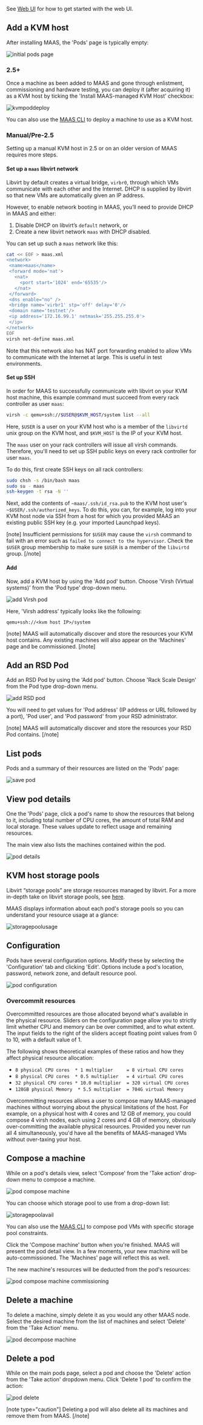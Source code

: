 See [Web UI](installconfig-webui.md) for how to get started with the web UI.

## Add a KVM host

After installing MAAS, the 'Pods' page is typically empty:

![initial pods page](../media/manage-kvm-pods__2.5_pod-initial-page.png)

### 2.5+

Once a machine as been added to MAAS and gone through enlistment, commissioning and hardware testing, you can deploy it (after acquiring it) as a KVM host by ticking the 'Install MAAS-managed KVM Host' checkbox:

![kvmpoddeploy](../media/manage-kvm-pods__2.5_kvm-pod-deploy.png)

You can also use the [MAAS CLI](manage-cli-common.md#deploy-a-node) to deploy a machine to use as a KVM host.

### Manual/Pre-2.5

Setting up a manual KVM host in 2.5 or on an older version of MAAS requires more steps.

#### Set up a `maas` libvirt network

Libvirt by default creates a virtual bridge, `virbr0`, through which VMs communicate with each other and the Internet. DHCP is supplied by libvirt so that new VMs are automatically given an IP address.

However, to enable network booting in MAAS, you’ll need to provide DHCP in MAAS and either:

1.  Disable DHCP on libvirt’s `default` network, or
2.  Create a new libvirt network `maas` with DHCP disabled.

You can set up such a `maas` network like this:

``` bash
cat << EOF > maas.xml
<network>
 <name>maas</name>
 <forward mode='nat'>
   <nat>
     <port start='1024' end='65535'/>
   </nat>
 </forward>
 <dns enable="no" />
 <bridge name='virbr1' stp='off' delay='0'/>
 <domain name='testnet'/>
 <ip address='172.16.99.1' netmask='255.255.255.0'>
 </ip>
</network>
EOF
virsh net-define maas.xml
```

Note that this network also has NAT port forwarding enabled to allow VMs to communicate with the Internet at large. This is useful in test environments.

#### Set up SSH

In order for MAAS to successfully communicate with libvirt on your KVM host machine, this example command must succeed from every rack controller as user `maas`:

``` bash
virsh -c qemu+ssh://$USER@$KVM_HOST/system list --all
```

Here, `$USER` is a user on your KVM host who is a member of the `libvirtd` unix group on the KVM host, and `$KVM_HOST` is the IP of your KVM host.

The `maas` user on your rack controllers will issue all virsh commands. Therefore, you'll need to set up SSH public keys on every rack controller for user `maas`.

To do this, first create SSH keys on all rack controllers:

``` bash
sudo chsh -s /bin/bash maas
sudo su - maas
ssh-keygen -t rsa -N ''
```

Next, add the contents of `~maas/.ssh/id_rsa.pub` to the KVM host user's `~$USER/.ssh/authorized_keys`. To do this, you can, for example, log into your KVM host node via SSH from a host for which you provided MAAS an existing public SSH key (e.g. your imported Launchpad keys).

[note]
Insufficient permissions for `$USER` may cause the `virsh` command to fail with an error such as `failed to connect to the hypervisor`. Check the `$USER` group membership to make sure `$USER` is a member of the `libvirtd` group.
[/note]

#### Add

Now, add a KVM host by using the 'Add pod' button. Choose 'Virsh (Virtual systems)' from the 'Pod type' drop-down menu.

![add Virsh pod](../media/manage-kvm-pods__2.5_pod-add-virsh.png)

Here, 'Virsh address' typically looks like the following:

``` no-highlight
qemu+ssh://<kvm host IP>/system
```

[note]
MAAS will automatically discover and store the resources your KVM host contains. Any existing machines will also appear on the 'Machines' page and be commissioned.
[/note]

## Add an RSD Pod

Add an RSD Pod by using the 'Add pod' button. Choose 'Rack Scale Design' from the Pod type drop-down menu.

![add RSD pod](../media/nodes-comp-hw__2.4_pod-add-rsd.png)

You will need to get values for 'Pod address' (IP address or URL followed by a port), 'Pod user', and 'Pod password' from your RSD administrator.

[note]
MAAS will automatically discover and store the resources your RSD Pod contains.
[/note]

## List pods

Pods and a summary of their resources are listed on the 'Pods' page:

![save pod](../media/manage-kvm-pods__2.5_pod-list.png)

## View pod details

One the 'Pods' page, click a pod's name to show the resources that belong to it, including total number of CPU cores, the amount of total RAM and local storage. These values update to reflect usage and remaining resources.

The main view also lists the machines contained within the pod.

![pod details](../media/manage-kvm-pods__2.5_pod-details.png)

## KVM host storage pools

Libvirt “storage pools” are storage resources managed by libvirt. For a more in-depth take on libvirt storage pools, see [here](https://libvirt.org/storage.html).

MAAS displays information about each pod's storage pools so you can understand your resource usage at a glance:

![storagepoolusage](../media/manage-kvm-pods__2.5_libvirt_storage_usage.png)

## Configuration

Pods have several configuration options. Modify these by selecting the 'Configuration' tab and clicking 'Edit'. Options include a pod's location, password, network zone, and default resource pool.

![pod configuration](../media/manage-kvm-pods__2.5_pod-compose-config.png)

### Overcommit resources

Overcommitted resources are those allocated beyond what's available in the physical resource. Sliders on the configuration page allow you to strictly limit whether CPU and memory can be over committed, and to what extent. The input fields to the right of the sliders accept floating point values from 0 to 10, with a default value of 1.

The following shows theoretical examples of these ratios and how they affect physical resource allocation:

-   `8 physical CPU cores  * 1 multiplier     = 8 virtual CPU cores`
-   `8 physical CPU cores  * 0.5 multiplier   = 4 virtual CPU cores`
-   `32 physical CPU cores * 10.0 multiplier  = 320 virtual CPU cores`
-   `128GB physical Memory  * 5.5 multiplier  = 704G virtual Memory`

Overcommitting resources allows a user to compose many MAAS-managed machines without worrying about the physical limitations of the host. For example, on a physical host with 4 cores and 12 GB of memory, you could compose 4 virsh nodes, each using 2 cores and 4 GB of memory, obviously over-committing the available physical resources. Provided you never run all 4 simultaneously, you'd have all the benefits of MAAS-managed VMs without over-taxing your host.

## Compose a machine

While on a pod's details view, select 'Compose' from the 'Take action' drop-down menu to compose a machine.

![pod compose machine](../media/manage-kvm-pods__2.5_pod-compose-machine.png)

You can choose which storage pool to use from a drop-down list:

![storagepoolavail](../media/manage-kvm-pods__2.5_libvirt_storage.png)

You can also use the [MAAS CLI](manage-cli-comp-hw.md#compose-pod-machines) to compose pod VMs with specific storage pool constraints.

Click the 'Compose machine' button when you're finished. MAAS will present the pod detail view. In a few moments, your new machine will be auto-commissioned. The 'Machines' page will reflect this as well.

The new machine's resources will be deducted from the pod's resources:

![pod compose machine commissioning](../media/manage-kvm-pods__2.5_pod-compose-machine-commissioning.png)

## Delete a machine

To delete a machine, simply delete it as you would any other MAAS node. Select the desired machine from the list of machines and select 'Delete' from the 'Take Action' menu.

![pod decompose machine](../media/manage-kvm-pods__2.5_pod-decompose-machine.png)

## Delete a pod

While on the main pods page, select a pod and choose the 'Delete' action from the 'Take action' dropdown menu. Click 'Delete 1 pod' to confirm the action:

![pod delete](../media/manage-kvm-pods__2.5_pod-delete.png)

[note type="caution"]
Deleting a pod will also delete all its machines and remove them from MAAS.
[/note]

<!-- LINKS -->

